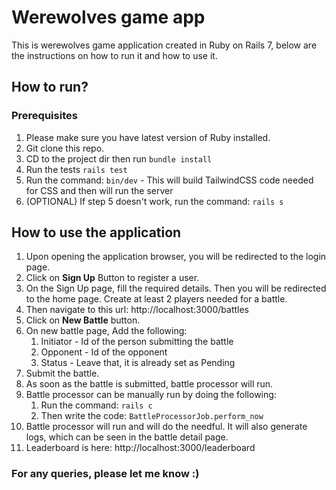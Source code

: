 # Werewolves game app
This is werewolves game application created in Ruby on Rails 7, below are the instructions on how to run it and how to use it.

## How to run?

### Prerequisites 
1. Please make sure you have latest version of Ruby installed.
2. Git clone this repo.
3. CD to the project dir then run `bundle install`
4. Run the tests `rails test`
5. Run the command: `bin/dev` - This will build TailwindCSS code needed for CSS and then will run the server
6. (OPTIONAL) If step 5 doesn't work, run the command: `rails s`



## How to use the application
1. Upon opening the application browser, you will be redirected to the login page.
2. Click on **Sign Up** Button to register a user.
3. On the Sign Up page, fill the required details. Then you will be redirected to the home page. Create at least 2 players needed for a battle.
4. Then navigate to this url: http://localhost:3000/battles
5. Click on **New Battle** button.
6. On new battle page, Add the following:
    1. Initiator - Id of the person submitting the battle
    2. Opponent - Id of the opponent
    3. Status - Leave that, it is already set as Pending
7. Submit the battle.
8. As soon as the battle is submitted, battle processor will run. 
9. Battle processor can be manually run by doing the following:
    1. Run the command: `rails c`
    2. Then write the code: `BattleProcessorJob.perform_now`
10. Battle processor will run and will do the needful. It will also generate logs, which can be seen in the battle detail page.
11. Leaderboard is here: http://localhost:3000/leaderboard


### For any queries, please let me know :)